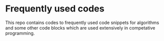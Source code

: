 # Frequently used codes
This repo contains codes to frequently used code snippets for algorithms and some other code blocks which are used extensively in competative programming.

